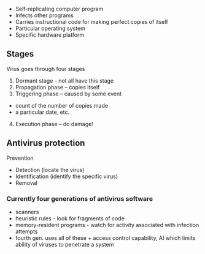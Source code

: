 - Self-replicating computer program
- Infects other programs
- Carries instructional code for making perfect copies of itself
- Particular operating system
- Specific hardware platform

## Stages
Virus goes through four stages
1. Dormant stage - not all have this stage
2. Propagation phase – copies itself
3. Triggering phase – caused by some event
- count of the number of copies made
- a particular date, etc.
4. Execution phase – do damage!

## Antivirus protection
Prevention
- Detection (locate the virus)
- Identification (identify the specific virus)
- Removal

### Currently four generations of antivirus software
- scanners
- heuristic rules - look for fragments of code
- memory-resident programs - watch for activity associated with
infection attempts
- fourth gen. uses all of these + access control capability, AI
which limits ability of viruses to penetrate a system

